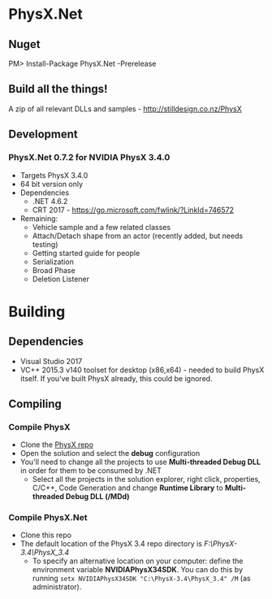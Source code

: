 PhysX.Net
=========

Nuget
-----
PM> Install-Package PhysX.Net -Prerelease

Build all the things!
--------------
A zip of all relevant DLLs and samples - http://stilldesign.co.nz/PhysX

Development
-----------
### PhysX.Net 0.7.2 for NVIDIA PhysX 3.4.0
* Targets PhysX 3.4.0
* 64 bit version only
* Dependencies
	* .NET 4.6.2
	* CRT 2017 - https://go.microsoft.com/fwlink/?LinkId=746572
* Remaining:
    * Vehicle sample and a few related classes
    * Attach/Detach shape from an actor (recently added, but needs testing)
    * Getting started guide for people
    * Serialization
    * Broad Phase
    * Deletion Listener

# Building
## Dependencies
* Visual Studio 2017
* VC++ 2015.3 v140 toolset for desktop (x86,x64) - needed to build PhysX itself. If you've built PhysX already, this could be ignored.

## Compiling
### Compile PhysX
* Clone the [PhysX repo](https://github.com/NVIDIAGameWorks/PhysX-3.4.git)
* Open the solution and select the **debug** configuration
* You'll need to change all the projects to use **Multi-threaded Debug DLL** in order for them to be consumed by .NET
  * Select all the projects in the solution explorer, right click, properties, C/C++, Code Generation and change **Runtime Library** to **Multi-threaded Debug DLL (/MDd)**
### Compile PhysX.Net
* Clone this repo
* The default location of the PhysX 3.4 repo directory is *F:\PhysX-3.4\PhysX_3.4*
  * To specify an alternative location on your computer: define the environment variable **NVIDIAPhysX34SDK**. You can do this by running ```setx NVIDIAPhysX34SDK "C:\PhysX-3.4\PhysX_3.4" /M``` (as administrator).
